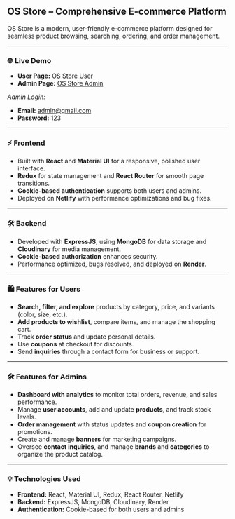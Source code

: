 ## OS Store – Comprehensive E-commerce Platform

OS Store is a modern, user-friendly e-commerce platform designed for seamless product browsing, searching, ordering, and order management.

---

### 🌐 **Live Demo**

- **User Page:** [OS Store User](https://os-stores.netlify.app/)
- **Admin Page:** [OS Store Admin](https://os-store-admin.netlify.app/)

_Admin Login:_

- **Email:** admin@gmail.com
- **Password:** 123

---

### ⚡ **Frontend**

- Built with **React** and **Material UI** for a responsive, polished user interface.
- **Redux** for state management and **React Router** for smooth page transitions.
- **Cookie-based authentication** supports both users and admins.
- Deployed on **Netlify** with performance optimizations and bug fixes.

---

### 🛠️ **Backend**

- Developed with **ExpressJS**, using **MongoDB** for data storage and **Cloudinary** for media management.
- **Cookie-based authorization** enhances security.
- Performance optimized, bugs resolved, and deployed on **Render**.

---

### 🛍️ **Features for Users**

- **Search, filter, and explore** products by category, price, and variants (color, size, etc.).
- **Add products to wishlist**, compare items, and manage the shopping cart.
- Track **order status** and update personal details.
- Use **coupons** at checkout for discounts.
- Send **inquiries** through a contact form for business or support.

---

### 🛠️ **Features for Admins**

- **Dashboard with analytics** to monitor total orders, revenue, and sales performance.
- Manage **user accounts**, add and update **products**, and track stock levels.
- **Order management** with status updates and **coupon creation** for promotions.
- Create and manage **banners** for marketing campaigns.
- Oversee **contact inquiries**, and manage **brands** and **categories** to organize the product catalog.

---

### 💡 **Technologies Used**

- **Frontend:** React, Material UI, Redux, React Router, Netlify
- **Backend:** ExpressJS, MongoDB, Cloudinary, Render
- **Authentication:** Cookie-based for both users and admins
